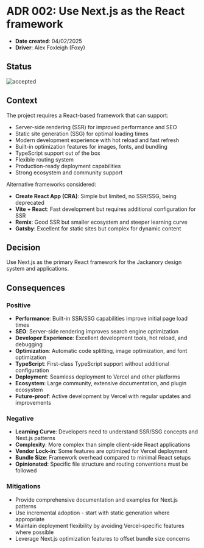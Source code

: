 # ADR 002: Use Next.js as the React framework

- **Date created**: 04/02/2025
- **Driver**: Alex Foxleigh (Foxy)

## Status

![accepted]

## Context

The project requires a React-based framework that can support:

- Server-side rendering (SSR) for improved performance and SEO
- Static site generation (SSG) for optimal loading times
- Modern development experience with hot reload and fast refresh
- Built-in optimization features for images, fonts, and bundling
- TypeScript support out of the box
- Flexible routing system
- Production-ready deployment capabilities
- Strong ecosystem and community support

Alternative frameworks considered:

- **Create React App (CRA)**: Simple but limited, no SSR/SSG, being deprecated
- **Vite + React**: Fast development but requires additional configuration for SSR
- **Remix**: Good SSR but smaller ecosystem and steeper learning curve
- **Gatsby**: Excellent for static sites but complex for dynamic content

## Decision

Use Next.js as the primary React framework for the Jackanory design system and applications.

## Consequences

### Positive

- **Performance**: Built-in SSR/SSG capabilities improve initial page load times
- **SEO**: Server-side rendering improves search engine optimization
- **Developer Experience**: Excellent development tools, hot reload, and debugging
- **Optimization**: Automatic code splitting, image optimization, and font optimization
- **TypeScript**: First-class TypeScript support without additional configuration
- **Deployment**: Seamless deployment to Vercel and other platforms
- **Ecosystem**: Large community, extensive documentation, and plugin ecosystem
- **Future-proof**: Active development by Vercel with regular updates and improvements

### Negative

- **Learning Curve**: Developers need to understand SSR/SSG concepts and Next.js patterns
- **Complexity**: More complex than simple client-side React applications
- **Vendor Lock-in**: Some features are optimized for Vercel deployment
- **Bundle Size**: Framework overhead compared to minimal React setups
- **Opinionated**: Specific file structure and routing conventions must be followed

### Mitigations

- Provide comprehensive documentation and examples for Next.js patterns
- Use incremental adoption - start with static generation where appropriate
- Maintain deployment flexibility by avoiding Vercel-specific features where possible
- Leverage Next.js optimization features to offset bundle size concerns

[accepted]: https://img.shields.io/badge/Accepted-green?style=for-the-badge
[proposed]: https://img.shields.io/badge/Proposed-yellow?style=for-the-badge
[superceded]: https://img.shields.io/badge/Superceded-orange?style=for-the-badge
[rejected]: https://img.shields.io/badge/Rejected-red?style=for-the-badge
[deprecated]: https://img.shields.io/badge/Deprecated-grey?style=for-the-badge
